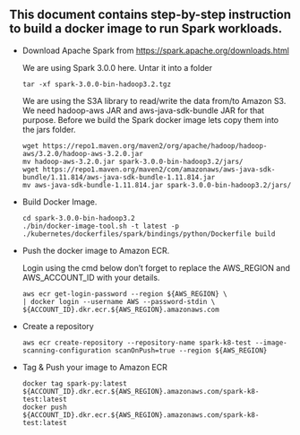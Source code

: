 ## This document contains step-by-step instruction to build a docker image to run Spark workloads.

* Download Apache Spark from https://spark.apache.org/downloads.html 

    We are using Spark 3.0.0 here. Untar it into a folder
    ```    
    tar -xf spark-3.0.0-bin-hadoop3.2.tgz
    ```

    We are using the S3A library to read/write the data from/to Amazon S3. We need hadoop-aws JAR and aws-java-sdk-bundle JAR for that purpose. Before we build the Spark docker image lets copy them into the jars folder.
    ```
    wget https://repo1.maven.org/maven2/org/apache/hadoop/hadoop-aws/3.2.0/hadoop-aws-3.2.0.jar
    mv hadoop-aws-3.2.0.jar spark-3.0.0-bin-hadoop3.2/jars/
    wget https://repo1.maven.org/maven2/com/amazonaws/aws-java-sdk-bundle/1.11.814/aws-java-sdk-bundle-1.11.814.jar
    mv aws-java-sdk-bundle-1.11.814.jar spark-3.0.0-bin-hadoop3.2/jars/
    ```

* Build Docker Image.
    ```
    cd spark-3.0.0-bin-hadoop3.2
    ./bin/docker-image-tool.sh -t latest -p ./kubernetes/dockerfiles/spark/bindings/python/Dockerfile build
    ```

* Push the docker image to Amazon ECR.

    Login using the cmd below don’t forget to replace the AWS_REGION and AWS_ACCOUNT_ID with your details.
    ```
    aws ecr get-login-password --region ${AWS_REGION} \
    | docker login --username AWS --password-stdin \
    ${ACCOUNT_ID}.dkr.ecr.${AWS_REGION}.amazonaws.com 
    ```

* Create a repository
    
    ```
    aws ecr create-repository --repository-name spark-k8-test --image-scanning-configuration scanOnPush=true --region ${AWS_REGION}
    ```

*  Tag & Push your image to Amazon ECR
    ```
    docker tag spark-py:latest ${ACCOUNT_ID}.dkr.ecr.${AWS_REGION}.amazonaws.com/spark-k8-test:latest
    docker push ${ACCOUNT_ID}.dkr.ecr.${AWS_REGION}.amazonaws.com/spark-k8-test:latest
    ```
